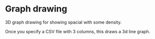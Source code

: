 # Graph drawing

3D graph drawing for showing spacial with some density.

Once you specify a CSV file with 3 columns, this draws a 3d line graph.
